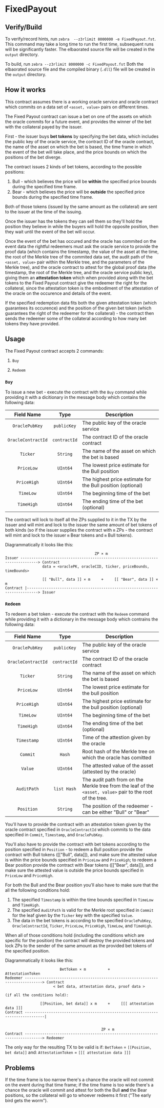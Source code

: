 
# FixedPayout



## Verify/Build

To verify/record hints, run `zebra  --z3rlimit 8000000 -e FixedPayout.fst`.
This command may take a long time to run the first time, subsequent runs will be significantly faster.
The elbaorated source file will be created in the `output` directory.

To build, run `zebra --z3rlimit 8000000 -c FixedPayout.fst`
Both the elbaorated source file and the compiled binary (`.dll`) file will be created in the `output` directory.



## How it works

This contract assumes there is a working oracle service and oracle contract which commits on a data set of
`<asset, value>` pairs on different times.

The Fixed Payout contract can issue a bet on one of the assets on which the oracle commits for a future event,
and provides the winner of the bet with the collateral payed by the issuer.

First - the issuer buys **bet tokens** by specifying the bet data, which includes the public key of the oracle service,
the contract ID of the oracle contract, the name of the asset on which the bet is based, the time frame in which the event
of the bet will take place, and the price bounds on which the positions of the bet diverge.

The contract issues 2 kinds of bet tokens, according to the possible positions:

1. Bull - which believes the price will be **within** the specified price bounds during the specified time frame.
2. Bear - which believes the price will be **outside** the specified price bounds during the specified time frame.

Both of those tokens (issued by the same amount as the collateral) are sent to the issuer at the time of the issuing.

Once the issuer has the tokens they can sell them so they'll hold the position they believe in while the buyers will
hold the opposite position, then they wait until the event of the bet will occur.

Once the event of the bet has occured and the oracle has commited on the event data the rightful redeemers must ask the
oracle service to provide the proof data (which contains the timestamp, the value of the asset at the time,
the root of the Merkle tree of the commited data set, the audit path of the `<asset, value>` pair within the
Merkle tree, and the parameters of the Merkle tree), and the oracle contract to attest for the global proof data (the
timestamp, the root of the Merkle tree, and the oracle service public key), giving them an **attestation token** which
when provided along with the bet tokens to the Fixed Payout contract give the redeemer the right for the collateral,
since the attestation token is the embodiment of the attestation of the oracle on the occurence and details of the event.

If the specified redemption data fits both the given attestation token (which guarantees its occurence) and the position of
the given bet token (which guarantees the right of the redeemer for the collateral) - the contract then sends the
redeemer some of the collateral according to how many bet tokens they have provided.


## Usage

The Fixed Payout contract accepts 2 commands:

1. `Buy`

2. `Redeem`

### `Buy`

To issue a new bet - execute the contract with the `Buy` command while providing it with a dicitionary in the
message body which contains the following data:

| Field Name         | Type               | Description
|:------------------:|:------------------:| -----------
| `OraclePubKey`     | `publicKey`        | The public key of the oracle service
| `OracleContractId` | `contractId`       | The contract ID of the oracle contract
| `Ticker`           | `String`           | The name of the asset on which the bet is based
| `PriceLow`         | `UInt64`           | The lowest price estimate for the Bull position
| `PriceHigh`        | `UInt64`           | The highest price estimate for the Bull position (optional)
| `TimeLow`          | `UInt64`           | The beginning time of the bet
| `TimeHigh`         | `UInt64`           | The ending time of the bet (optional)

The contract will lock to itself all the ZPs supplied to it in the TX by the issuer and will mint and lock to the
issuer the same amount of bet tokens of both kinds (so if the issuer supplies the contract with `m` ZPs -
the contract will mint and lock to the issuer `m` Bear tokens and `m` Bull tokens).

Diagrammatically it looks like this:

                                             ZP × m
    Issuer ------------------------------------------------------------------------------> Contract
                     data = <oraclePK, oracleCID, ticker, priceBounds, timeBounds>

                     [[ "Bull", data ]] × m     +     [[ "Bear", data ]] × m
    Contract |---------------------------------------------------------------------------> Issuer


### `Redeem`

To redeem a bet token - execute the contract with the `Redeem` command while providing it with a dictionary in the
message body which contrains the following data:

| Field Name         | Type               | Description
|:------------------:|:------------------:| -----------
| `OraclePubKey`     | `publicKey`        | The public key of the oracle service
| `OracleContractId` | `contractId`       | The contract ID of the oracle contract
| `Ticker`           | `String`           | The name of the asset on which the bet is based
| `PriceLow`         | `UInt64`           | The lowest price estimate for the bull position
| `PriceHigh`        | `UInt64`           | The highest price estimate for the bull position (optional)
| `TimeLow`          | `UInt64`           | The beginning time of the bet
| `TimeHigh`         | `UInt64`           | The ending time of the bet (optional)
| `Timestamp`        | `UInt64`           | Time of the attestion given by the oracle
| `Commit`           | `Hash`             | Root hash of the Merkle tree on which the oracle has comitted
| `Value`            | `UInt64`           | The attested value of the asset (attested by the oracle)
| `AuditPath`        | `list Hash`        | The audit path from on the Merkle tree from the leaf of the `<asset, value>` pair to the root of the tree.
| `Position`         | `String`           | The position of the redeemer - can be either "Bull" or "Bear"

You'll have to provide the contract with an attestation token given by the oracle contract specified in `OracleContractId` which commits to the data specified in `Commit`, `Timestamp`, and `OraclePubKey`.

You'll also have to provide the contract with bet tokens according to the position specified in `Position` -
to redeem a Bull position provide the contract with Bull tokens ([["Bull", data]]),
and make sure the attested value is within the price bounds specified in `PriceLow` and `PriceHigh`;
to redeem a Bear position provide the contract with Bear tokens ([["Bear", data]]),
and make sure the attested value is outside the price bounds specified in `PriceLow` and `PriceHigh`.

For both the Bull and the Bear position you'll also have to make sure that the all the following conditions hold:

1. The specified `Timestamp` is within the time bounds specified in `TimeLow` and `TimeHigh`.
2. The specified `AuditPath` is valid for the Merkle root specified in `Commit` for the leaf given by the `Ticker` key with the specified `Value`.
3. The data in the bet tokens is according to the specified `OraclePubKey`, `OracleContractId`, `Ticker`, `PriceLow`, `PriceHigh`, `TimeLow`, and `TimeHigh`.

When all of those conditions hold (including the conditions which are specific for the position) the contract will
destroy the provided tokens and lock ZPs to the sender of the same amount as the provided bet tokens of
the specified position.

Diagrammatically it looks like this:

                             BetToken × m          +       AttestationToken
    Redeemer ------------------------------------------------------------------------------> Contract
                          < bet data, attestation data, proof data >

    (if all the conditions hold):

                    [[Position, bet data]] x m     +     [[[ attestation data ]]]
    Contract -------------------------------------------------------------------------------|


                                                ZP × m
    Contract ------------------------------------------------------------------------------> Redeemer

The only way for the resulting TX to be valid is if:
    `BetToken` = `[[Position, bet data]]`
and:
    `AttestationToken` = `[[[ attestation data ]]]`



## Problems

If the time frame is too narrow there's a chance the oracle will not commit on the event during that time frame;
if the time frame is too wide there's a chance the oracle will commit and attest for both the Bull **and** the Bear
positions, so the collateral will go to whoever redeems it first ("The early bird gets the worm").
